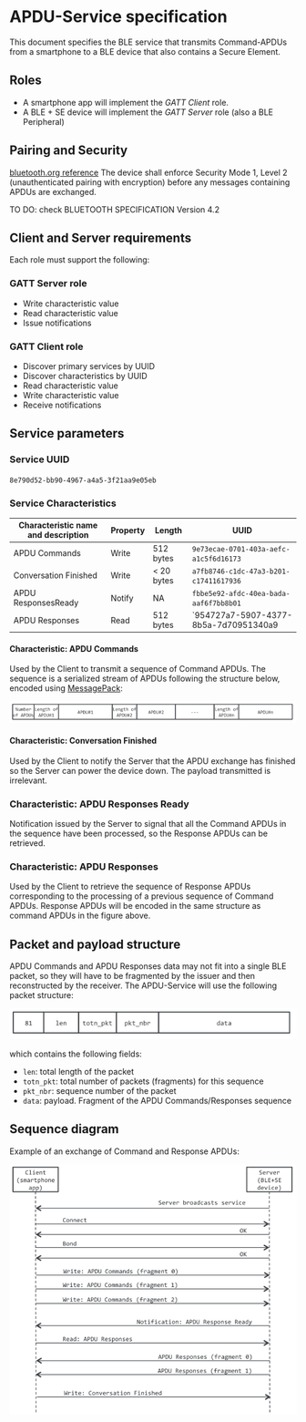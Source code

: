 # APDU-Service specification

This document specifies the BLE service that transmits Command-APDUs from a smartphone to a BLE device that also contains a Secure Element.

## Roles
- A smartphone app will implement the *GATT Client* role.
- A BLE + SE device will implement the *GATT Server* role (also a BLE Peripheral)

## Pairing and Security
[bluetooth.org reference](https://developer.bluetooth.org/TechnologyOverview/Pages/LE-Security.aspx)
The device shall enforce Security Mode 1, Level 2 (unauthenticated pairing with encryption) before any messages containing APDUs are exchanged.

TO DO: check BLUETOOTH SPECIFICATION Version 4.2

## Client and Server requirements
Each role must support the following:

### GATT Server role
- Write characteristic value
- Read characteristic value
- Issue notifications

### GATT Client role
- Discover primary services by UUID
- Discover characteristics by UUID
- Read characteristic value
- Write characteristic value
- Receive notifications

## Service parameters

### Service UUID
`8e790d52-bb90-4967-a4a5-3f21aa9e05eb`

### Service Characteristics

| Characteristic name and description | Property | Length     | UUID                                   |
|-------------------------------------|----------|------------|----------------------------------------|
| APDU Commands                       | Write    | 512 bytes  | `9e73ecae-0701-403a-aefc-a1c5f6d16173` |
| Conversation Finished               | Write    | < 20 bytes | `a7fb8746-c1dc-47a3-b201-c17411617936` |
| APDU ResponsesReady                 | Notify   | NA         | `fbbe5e92-afdc-40ea-bada-aaf6f7bb8b01` |
| APDU Responses                      | Read     | 512 bytes  | `954727a7-5907-4377-8b5a-7d70951340a9 |

#### Characteristic: APDU Commands
Used by the Client to transmit a sequence of Command APDUs. The sequence is a serialized stream of APDUs following the structure below, encoded using [MessagePack](http://msgpack.org/):

![APDU Command sequence](fig/command-apdu-sequence.png)

#### Characteristic: Conversation Finished
Used by the Client to notify the Server that the APDU exchange has finished so the Server can power the device down.
The payload transmitted is irrelevant.

### Characteristic: APDU Responses Ready
Notification issued by the Server to signal that all the Command APDUs in the sequence have been processed, so the Response APDUs can be retrieved.

### Characteristic: APDU Responses
Used by the Client to retrieve the sequence of Response APDUs corresponding to the processing of a previous sequence of Command APDUs.
Response APDUs will be encoded in the same structure as command APDUs in the figure above.


## Packet and payload structure
APDU Commands and APDU Responses data may not fit into a single BLE packet, so they will have to be fragmented by the issuer and then reconstructed by the receiver. The APDU-Service will use the following packet structure:

![BLE packet structure](fig/ble-packet-structure.png)

which contains the following fields:
- `len`: total length of the packet
- `totn_pkt`: total number of packets (fragments) for this sequence
- `pkt_nbr`: sequence number of the packet
- `data`: payload. Fragment of the APDU Commands/Responses sequence

## Sequence diagram
Example of an exchange of Command and Response APDUs:

![Example sequence](fig/example-sequence.png)

